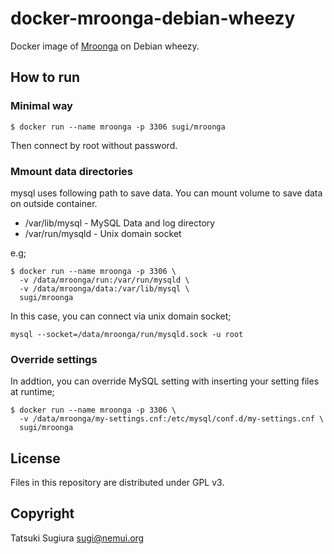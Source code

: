 docker-mroonga-debian-wheezy
============================

Docker image of [Mroonga](http://mroonga.org/) on Debian wheezy.

How to run
----------

### Minimal way

    $ docker run --name mroonga -p 3306 sugi/mroonga

Then connect by root without password.

### Mmount data directories

mysql uses following path to save data.
You can mount volume to save data on outside container.

* /var/lib/mysql - MySQL Data and log directory
* /var/run/mysqld - Unix domain socket

e.g;

    $ docker run --name mroonga -p 3306 \
      -v /data/mroonga/run:/var/run/mysqld \
      -v /data/mroonga/data:/var/lib/mysql \
      sugi/mroonga

In this case, you can connect via unix domain socket;

    mysql --socket=/data/mroonga/run/mysqld.sock -u root

### Override settings

In addtion, you can override MySQL setting with
inserting your setting files at runtime;

    $ docker run --name mroonga -p 3306 \
      -v /data/mroonga/my-settings.cnf:/etc/mysql/conf.d/my-settings.cnf \
      sugi/mroonga

License
-------

Files in this repository are distributed under GPL v3.

Copyright
---------

Tatsuki Sugiura <sugi@nemui.org>
